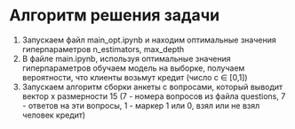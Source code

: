 # Алгоритм решения задачи

1) Запускаем файл main_opt.ipynb и находим оптимальные значения гиперпараметров n_estimators, max_depth
2) В файле main.ipynb, используя оптимальные значения гиперпараметров обучаем модель на выборке, получаем вероятности, что клиенты возьмут кредит (число c $\in$ [0,1])
3) Запускаем алгоритм сборки анкеты с вопросами, который выводит вектор x размерности 15 (7 - номера вопросов из файла questions, 7 - ответов на эти вопросы, 1 - маркер 1 или 0, взял или не взял человек кредит) 
